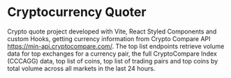 # Cryptocurrency Quoter

Crypto quote project developed with Vite, React Styled Components and custom Hooks, getting currency information from Crypto Compare API https://min-api.cryptocompare.com/. The top list endpoints retrieve volume data for top exchanges for a currency pair, the full CryptoCompare Index (CCCAGG) data, top list of coins, top list of trading pairs and top coins by total volume across all markets in the last 24 hours.

